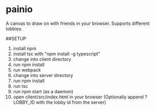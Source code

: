 # painio
A canvas to draw on with friends in your browser. Supports different lobbies.

##SETUP
1. install npm
2. install tsc with "npm install -g typescript"
3. change into client directory
4. run npm install
5. run webpack
6. change into server directory
7. run npm install
8. run tsc
9. run npm start (as a daemon)
10. open client/src/index.html in your browser (Optionally append ?LOBBY_ID with the lobby id from the server)
